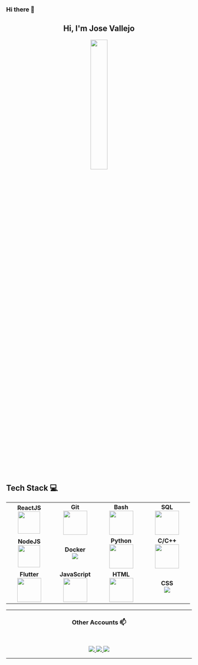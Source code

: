 ### Hi there 👋

<h2 align="center"> Hi, I'm Jose Vallejo <br/> </h2> 

<p align="center"><img width=30% src="https://i.imgur.com/v7eiyZC.png"></p>


## Tech Stack :computer: <br>

<table align="center">
  <tbody>
   <tr>
		<td align="center" width="20%">
			<span><b><center>ReactJS</center></b></span>
			<img height=60px src="https://img.icons8.com/ultraviolet/2x/react.png">
		</td>
		<td align="center" width="20%">
			<span><b><center>Git</center></b></span>
			<img height=65px src="https://img.icons8.com/ios-glyphs/2x/github-2.png">
		</td>
		<td align="center" width="20%">
			<span><b><center>Bash</center></b></span>
			<img height=65px src="https://img.icons8.com/bubbles/2x/console.png">
		</td>
		<td align="center" width="20%">
			<span><b><center>SQL</center></b></span> 
			<img height=65px src="https://img.icons8.com/ios-filled/2x/sql.png">
		</td>
	</tr>
	<tr>
		<td align="center" width="20%">
			<span><b><center>NodeJS</center></b></span> 
			<img height=60px src="https://img.icons8.com/color/2x/nodejs.png">
		</td>
		<td align="center" width="20%">
			<span><b><center>Docker</center></b></span>
			<img src="https://img.icons8.com/color/48/000000/docker.png"/>
		</td>
		<td align="center" width="20%">
			<span><b><center>Python</center></b></span>
			<img height=65px src="https://img.icons8.com/color/2x/python.png">
		</td>
		<td align="center" width="20%">
			<span><b><center>C/C++</center></b></span>
			<img height=65px src="https://isocpp.org/assets/images/cpp_logo.png">
		</td>
	</tr>
	<tr>
		<td align="center" width="20%">
			<span><b><center>Flutter</center></b></span>
			<img height=65px src="https://img.icons8.com/color/2x/flutter.png">
		</td>
		<td align="center" width="20%">
			<span><b><center>JavaScript</center></b></span>
			<img height=65px src="https://img.icons8.com/color/2x/javascript.png">
		</td>
		<td align="center" width="20%">
			<span><b><center>HTML</center></b></span>
			<img height=65px src="https://img.icons8.com/color/2x/html-5.png">
		</td>
		<td align="center" width="20%">
			<span><b><center>CSS</center></b></span> 
			<img src="https://img.icons8.com/color/48/000000/css3.png"/>
			</td>
  	</tr>
</tbody>
</table>

____



<h3 align="center"> Other Accounts 📫 </h3>
<br />
<p align="center">
	<a href="https://twitter.com/JoseAVallejo12/">
		<img src="https://img.icons8.com/cute-clipart/64/000000/twitter.png"/>
	</a>
	<a href="https://web.facebook.com/josealfredo.vallejocontreras.1?_rdc=1&_rdr/">
		<img src="https://img.icons8.com/cute-clipart/64/000000/facebook.png"/>
	</a>
	<a href="https://www.linkedin.com/in/jose-alfredo-vallejo-contreras-38199480/">
		<img src="https://img.icons8.com/cute-clipart/64/000000/linkedin.png"/>
	</a>

</p>

____


<!--
**josevallejo1984/josevallejo1984** is a ✨ _special_ ✨ repository because its `README.md` (this file) appears on your GitHub profile.

Here are some ideas to get you started:

- 🔭 I’m currently working on ...
- 🌱 I’m currently learning ...
- 👯 I’m looking to collaborate on ...
- 🤔 I’m looking for help with ...
- 💬 Ask me about ...
- 📫 How to reach me: ...
- 😄 Pronouns: ...
- ⚡ Fun fact: ...
-->

